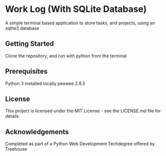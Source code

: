 # Work Log (With SQLite Database)

A simple terminal based application to store tasks, and projects, using an sqlite3 database

## Getting Started

Clone the repository, and run with python from the terminal

## Prerequisites

Python 3 installed locally
peewee 2.8.5

## License

This project is licensed under the MIT License - see the LICENSE.md file for details

## Acknowledgements

Completed as part of a Python Web Development Techdegree offered by Treehouse
